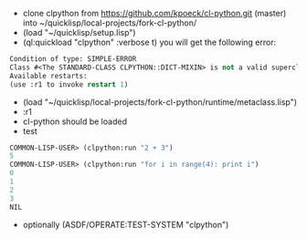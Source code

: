 * clone clpython from https://github.com/kpoeck/cl-python.git (master) into ~/quicklisp/local-projects/fork-cl-python/
* (load "~/quicklisp/setup.lisp")
* (ql:quickload "clpython" :verbose t)
you will get the following error:
```lisp
Condition of type: SIMPLE-ERROR
Class #<The STANDARD-CLASS CLPYTHON::DICT-MIXIN> is not a valid superclass for #<The CLPYTHON::PY-META-TYPE CLPYTHON:PY-TYPE>
Available restarts:
(use :r1 to invoke restart 1)
````
* (load "~/quicklisp/local-projects/fork-cl-python/runtime/metaclass.lisp")
* :r1
* cl-python should be loaded
* test 
```lisp
COMMON-LISP-USER> (clpython:run "2 + 3")
5
COMMON-LISP-USER> (clpython:run "for i in range(4): print i")
0
1
2
3
NIL
````
* optionally (ASDF/OPERATE:TEST-SYSTEM "clpython")

